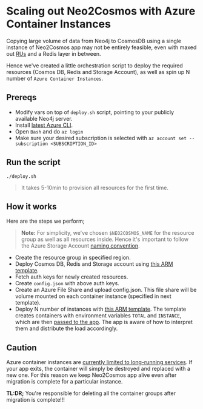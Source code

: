 # Scaling out Neo2Cosmos with Azure Container Instances
Copying large volume of data from Neo4j to CosmosDB using a single instance of Neo2Cosmos app may not be entirely feasible, even with maxed out [RUs](https://docs.microsoft.com/en-us/azure/cosmos-db/request-units) and a Redis layer in between.

Hence we've created a little orchestration script to deploy the required resources (Cosmos DB, Redis and Storage Account), as well as spin up N number of `Azure Container Instances`.

## Prereqs
- Modify vars on top of `deploy.sh` script, pointing to your publicly available Neo4j server.
- Install [latest Azure CLI](https://docs.microsoft.com/en-us/cli/azure/install-azure-cli?view=azure-cli-latest).
- Open `Bash` and do `az login`
- Make sure your desired subscription is selected with `az account set --subscription <SUBSCRIPTION_ID>`

## Run the script
`./deploy.sh`

> It takes 5-10min to provision all resources for the first time.

## How it works
Here are the steps we perform;

> **Note:** For simplicity, we've chosen `$NEO2COSMOS_NAME` for the resource group as well as all resources inside. Hence it's important to follow the Azure Storage Account [naming convention](https://docs.microsoft.com/en-us/azure/architecture/best-practices/naming-conventions).

- Create the resource group in specified region.
- Deploy Cosmos DB, Redis and Storage account using [this ARM template](https://github.com/syedhassaanahmed/neo-to-cosmos/blob/master/aci/deploy-resources.json).
- Fetch auth keys for newly created  resources.
- Create `config.json` with above auth keys.
- Create an Azure File Share and upload config.json. This file share will be volume mounted on each container instance (specified in next template).
- Deploy N number of instances with [this ARM template](https://github.com/syedhassaanahmed/neo-to-cosmos/blob/master/aci/deploy-aci.json). The template creates containers with environment variables `TOTAL` and `INSTANCE`, which are then [passed to the app](https://github.com/syedhassaanahmed/neo-to-cosmos/blob/master/Dockerfile). The app is aware of how to interpret them and distribute the load accordingly.

## Caution
Azure container instances are [currently limited to long-running services](https://docs.microsoft.com/en-us/azure/container-instances/container-instances-troubleshooting#container-continually-exits-and-restarts). If your app exits, the container will simply be destroyed and replaced with a new one. For this reason we keep  Neo2Cosmos app alive even after migration is complete for a particular instance.

**TL:DR;** You're responsible for deleting all the container groups after migration is complete!!!